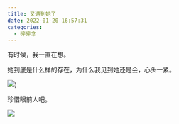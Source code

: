 ```yaml
---
title: 又遇到她了
date: 2022-01-20 16:57:31
categories:
  - 碎碎念
---
```


有时候，我一直在想。

她到底是什么样的存在，为什么我见到她还是会，心头一紧。


![](1.jpg))

珍惜眼前人吧。

![](pic.jpg)